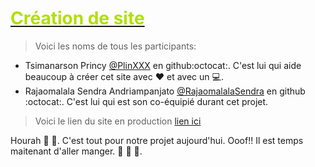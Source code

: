 # <ins><font color="bleu"> Création de site </font></ins>
> Voici les noms de tous les participants:
- Tsimanarson Princy [@PlinXXX](https://github.com/PlinXXX) en github:octocat:. C'est lui qui aide beaucoup à créer cet site avec :heart: et avec un :computer:.
- Rajaomalala Sendra Andriampanjato [@RajaomalalaSendra](https://github.com/RajaomalalaSendra) en github :octocat:. C'est lui qui est son co-équipié durant cet projet. 
> Voici le lien du site en production [lien ici](https://PinXXX.github.io/CoursCSS1)

Hourah :clap: :clap:. C'est tout pour notre projet aujourd'hui. Ooof!! Il est temps maitenant d'aller manger.  :fries: :hamburger: :pizza:.